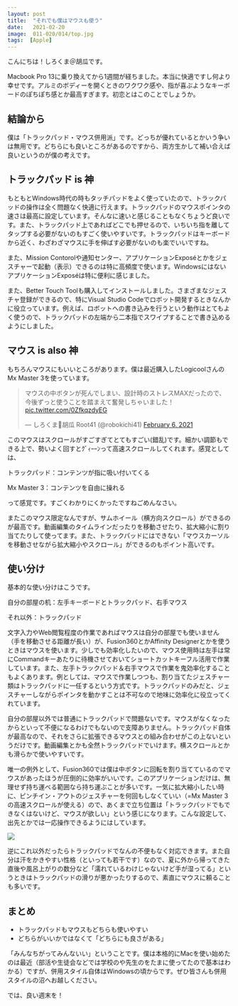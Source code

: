```yaml
---
layout: post
title:  "それでも僕はマウスも使う"
date:   2021-02-20
image:  011-020/014/top.jpg
tags:  [Apple]
---
```


こんにちは！しろくま＠胡瓜です。

Macbook Pro 13に乗り換えてから1週間が経ちました。本当に快適ですし何より幸せです。アルミのボディーを開くときのワクワク感や、指が喜ぶようなキーボードのぽちぽち感とか最高すぎます。初恋とはこのことでしょうか。

## 結論から

僕は「トラックパッド・マウス併用派」です。どっちが優れているとかいう争いは無用です。どちらにも良いところがあるのですから、両方生かして補い合えば良いというのが僕の考えです。

## トラックパッド is 神

もともとWindows時代の時もタッチパッドをよく使っていたので、トラックパッドの操作は全く問題なく快適に行えます。トラックパッドのマウスポインタの速さは最高に設定しています。そんなに速いと感じることもなくちょうど良いです。また、トラックパッド上であればどこでも押せるので、いちいち指を離してタップする必要がないのもすごく使いやすいです。トラックパッドはキーボードから近く、わざわざマウスに手を伸ばす必要がないのも楽でいいですね。

また、Mission Contorolや通知センター、アプリケーションExposéとかをジェスチャーで起動（表示）できるのは特に高頻度で使います。WindowsにはないアプリケーションExposéは特に便利に感じました。

また、Better Touch Toolも購入してインストールしました。さまざまなジェスチャ登録ができるので、特にVisual Studio Codeでロボット開発するときなんかに役立っています。例えば、ロボットへの書き込みを行うという動作はとてもよく使うので、トラックパッドの左端から二本指でスワイプすることで書き込めるようにしました。

## マウス is also 神

もちろんマウスにもいいところがあります。僕は最近購入したLogicoolさんのMx Master 3を使っています。

<blockquote class="twitter-tweet" data-theme="dark"><p lang="ja" dir="ltr">マウスの中ボタンが死んでしまい、設計時のストレスMAXだったので、今後ずっと使うことを踏まえて奮発しちゃいました！ <a href="https://t.co/0ZfkqzdyEG">pic.twitter.com/0ZfkqzdyEG</a></p>&mdash; しろくま🥒胡瓜 Root41 (@robokichi41) <a href="https://twitter.com/robokichi41/status/1357913338819190785?ref_src=twsrc%5Etfw">February 6, 2021</a></blockquote> <script async src="https://platform.twitter.com/widgets.js" charset="utf-8"></script>

このマウスはスクロールがすごすぎてとてもすごい(錯乱)です。細かい調節もできる上で、勢いよく回すとｸﾞｨｰｰﾝって高速スクロールしてくれます。感覚としては、

トラックパッド：コンテンツが指に吸い付いてくる

Mx Master 3：コンテンツを自由に操れる

って感覚です。すごくわかりにくかったですねごめんなさい。

またこのマウス限定なんですが、サムホイール（横方向スクロール）ができるのが最高です。動画編集のタイムラインだったりを移動させたり、拡大縮小に割り当てたりして使ってます。また、トラックパッドにはできない「マウスカーソルを移動させながら拡大縮小やスクロール」ができるのもポイント高いです。

## 使い分け

基本的な使い分けはこうです。

自分の部屋の机：左手キーボードとトラックパッド、右手マウス

それ以外：トラックパッド

文字入力やWeb閲覧程度の作業であればマウスは自分の部屋でも使いません（手を移動させる距離が長い）が、Fusion360とかAffinity Designerとかを使うときはマウスを使います。少しでも効率化したいので、マウス使用時は左手は常にCommandキーあたりに待機させておいてショートカットキーフル活用で作業しています。また、左手トラックパッド＆右手マウスで作業を鬼効率化することもよくあります。例としては、マウスで作業しつつも、割り当てたジェスチャー類はトラックパッドに一任するという方式です。トラックパッドのみだと、ジェスチャーしながらポインタを動かすことは不可なので地味に効率化に役立ってくれています。

自分の部屋以外では普通にトラックパッドで問題ないです。マウスがなくなったからといって不便になるわけでもないので支障ありません。トラックパッド自体が最高なので、それをさらに拡張できるマウスとの組み合わせがこの上ないというだけです。動画編集とかも全然トラックパッドでいけます。横スクロールとかも滑らかで使いやすいです。

唯一の例外として、Fusion360では僕は中ボタンに回転を割り当てているのでマウスがあったほうが圧倒的に効率がいいです。このアプリケーションだけは、無理せず持ち運べる範囲なら持ち運ぶことが多いです。一気に拡大縮小したい時に、ピンチイン・アウトのジェスチャーを何回もしなくていい（=Mx Master 3の高速スクロールが使える）ので、あくまで立ち位置は「トラックパッドでもできなくはないけど、マウスが欲しい」という感じになります。こんな設定して、出先とかでは一応操作できるようにはしています。

![]({{site.baseurl}}/img/011-020/014/001.png)

逆にこれ以外だったらトラックパッドでなんの不便もなく対応できます。また自分は汗をかきやすい性格（といっても若干です）なので、夏に外から帰ってきた直後や風呂上がりの数分など「濡れているわけじゃないけど手が湿ってる」というときはトラックパッドの滑りが悪かったりするので、素直にマウスに頼ることも多いです。

## まとめ

- トラックパッドもマウスもどちらも使いやすい
- どちらがいいかではなくて「どちらにも良さがある」
  
「みんなちがってみんないい」ということです。僕は本格的にMacを使い始めたのは最近（部活や生徒会などでは学校のや先生のをたまに使ってたので基本はわかる）ですが、併用スタイル自体はWindowsの頃からです。ぜひ皆さんも併用スタイルの沼へお越しください。

では、良い週末を！
